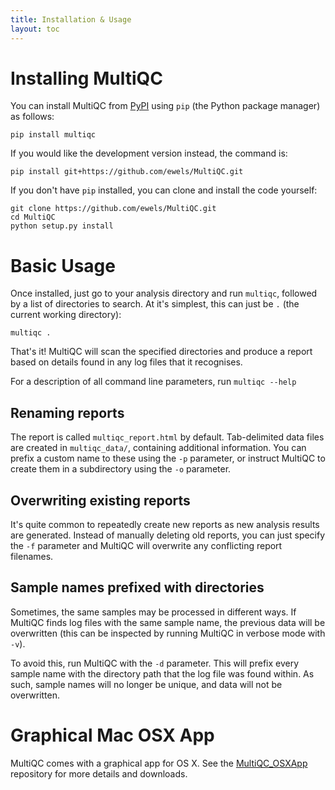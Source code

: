 ```yaml
---
title: Installation & Usage
layout: toc
---
```


# Installing MultiQC
You can install MultiQC from [PyPI](https://pypi.python.org/pypi/multiqc/0.1)
using `pip` (the Python package manager) as follows:
```
pip install multiqc
```

If you would like the development version instead, the command is:
```
pip install git+https://github.com/ewels/MultiQC.git
```

If you don't have `pip` installed, you can clone and install the code yourself:
```
git clone https://github.com/ewels/MultiQC.git
cd MultiQC
python setup.py install
```

# Basic Usage
Once installed, just go to your analysis directory and run `multiqc`, followed
by a list of directories to search. At it's simplest, this can just be `.`
(the current working directory):
```
multiqc .
```

That's it! MultiQC will scan the specified directories and produce a report
based on details found in any log files that it recognises.

For a description of all command line parameters, run `multiqc --help`

## Renaming reports
The report is called `multiqc_report.html` by default. Tab-delimited data files
are created in `multiqc_data/`, containing additional information.
You can prefix a custom name to these using the `-p` parameter, or instruct
MultiQC to create them in a subdirectory using the `-o` parameter.

## Overwriting existing reports
It's quite common to repeatedly create new reports as new analysis results
are generated. Instead of manually deleting old reports, you can just specify
the `-f` parameter and MultiQC will overwrite any conflicting report filenames.

## Sample names prefixed with directories
Sometimes, the same samples may be processed in different ways. If MultiQC
finds log files with the same sample name, the previous data will be overwritten
(this can be inspected by running MultiQC in verbose mode with `-v`).

To avoid this, run MultiQC with the `-d` parameter. This will prefix every
sample name with the directory path that the log file was found within. As
such, sample names will no longer be unique, and data will not be overwritten.


# Graphical Mac OSX App
MultiQC comes with a graphical app for OS X. See the
[MultiQC_OSXApp](https://github.com/ewels/MultiQC_OSXApp) repository
for more details and downloads.